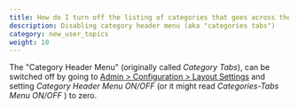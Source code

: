 ```yaml
---
title: How do I turn off the listing of categories that goes across the top of my page?
description: Disabling category header menu (aka "categories tabs")
category: new_user_topics 
weight: 10 
---
```


The "Category Header Menu" (originally called *Category Tabs*), can be switched off by going to [Admin > Configuration > Layout Settings](/user/admin_pages/configuration/configuration_layoutsettings/) and setting *Category Header Menu ON/OFF* (or it might read *Categories-Tabs Menu ON/OFF* ) to zero.

